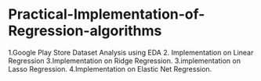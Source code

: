 # Practical-Implementation-of-Regression-algorithms
 1.Google Play Store Dataset Analysis using EDA 2. Implementation on Linear Regression  3.Implementation on Ridge Regression. 3.implementation on Lasso Regression.  4.Implementation on Elastic Net Regression.
